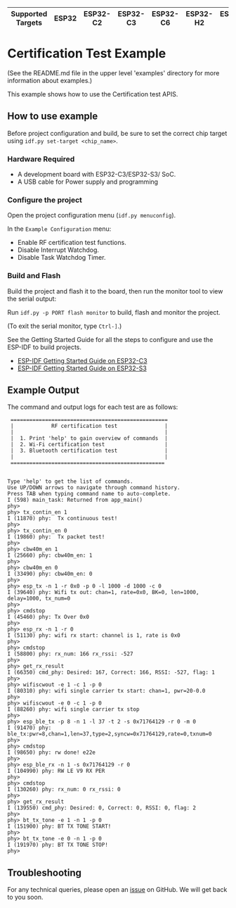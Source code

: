 | Supported Targets | ESP32 | ESP32-C2 | ESP32-C3 | ESP32-C6 | ESP32-H2 | ESP32-S2 | ESP32-S3 |
| ----------------- | ----- | -------- | -------- | -------- | -------- | -------- | -------- |

# Certification Test Example

(See the README.md file in the upper level 'examples' directory for more information about examples.)

This example shows how to use the Certification test APIS.

## How to use example

Before project configuration and build, be sure to set the correct chip target using `idf.py set-target <chip_name>`.

### Hardware Required

* A development board with ESP32-C3/ESP32-S3/ SoC.
* A USB cable for Power supply and programming

### Configure the project

Open the project configuration menu (`idf.py menuconfig`).

In the `Example Configuration` menu:

* Enable RF certification test functions.
* Disable Interrupt Watchdog.
* Disable Task Watchdog Timer.

### Build and Flash

Build the project and flash it to the board, then run the monitor tool to view the serial output:

Run `idf.py -p PORT flash monitor` to build, flash and monitor the project.

(To exit the serial monitor, type ``Ctrl-]``.)

See the Getting Started Guide for all the steps to configure and use the ESP-IDF to build projects.

* [ESP-IDF Getting Started Guide on ESP32-C3](https://docs.espressif.com/projects/esp-idf/en/latest/esp32c3/get-started/index.html)
* [ESP-IDF Getting Started Guide on ESP32-S3](https://docs.espressif.com/projects/esp-idf/en/latest/esp32s3/get-started/index.html)

## Example Output

The command and output logs for each test are as follows:

```
 ==================================================
 |            RF certification test               |
 |                                                |
 |  1. Print 'help' to gain overview of commands  |
 |  2. Wi-Fi certification test                   |
 |  3. Bluetooth certification test               |
 |                                                |
 =================================================


Type 'help' to get the list of commands.
Use UP/DOWN arrows to navigate through command history.
Press TAB when typing command name to auto-complete.
I (598) main_task: Returned from app_main()
phy> 
phy> tx_contin_en 1
I (11870) phy:  Tx continuous test!
phy>
phy> tx_contin_en 0
I (19860) phy:  Tx packet test!
phy>
phy> cbw40m_en 1
I (25660) phy: cbw40m_en: 1
phy>
phy> cbw40m_en 0
I (33490) phy: cbw40m_en: 0
phy>
phy> esp_tx -n 1 -r 0x0 -p 0 -l 1000 -d 1000 -c 0
I (39640) phy: Wifi tx out: chan=1, rate=0x0, BK=0, len=1000, delay=1000, tx_num=0
phy>
phy> cmdstop
I (45460) phy: Tx Over 0x0
phy>
phy> esp_rx -n 1 -r 0
I (51130) phy: wifi rx start: channel is 1, rate is 0x0
phy>
phy> cmdstop
I (58800) phy: rx_num: 166 rx_rssi: -527
phy>
phy> get_rx_result
I (66350) cmd_phy: Desired: 167, Correct: 166, RSSI: -527, flag: 1
phy>
phy> wifiscwout -e 1 -c 1 -p 0
I (80310) phy: wifi single carrier tx start: chan=1, pwr=20-0.0 
phy>
phy> wifiscwout -e 0 -c 1 -p 0
I (88260) phy: wifi single carrier tx stop
phy>
phy> esp_ble_tx -p 8 -n 1 -l 37 -t 2 -s 0x71764129 -r 0 -m 0
I (91470) phy: ble_tx:pwr=8,chan=1,len=37,type=2,syncw=0x71764129,rate=0,txnum=0
phy>
phy> cmdstop
I (98650) phy: rw done! e22e
phy>
phy> esp_ble_rx -n 1 -s 0x71764129 -r 0
I (104990) phy: RW LE V9 RX PER
phy>
phy> cmdstop
I (130260) phy: rx_num: 0 rx_rssi: 0
phy>
phy> get_rx_result
I (139550) cmd_phy: Desired: 0, Correct: 0, RSSI: 0, flag: 2
phy>
phy> bt_tx_tone -e 1 -n 1 -p 0
I (151900) phy: BT TX TONE START!
phy>
phy> bt_tx_tone -e 0 -n 1 -p 0
I (191970) phy: BT TX TONE STOP!
phy>
```

## Troubleshooting

For any technical queries, please open an [issue](https://github.com/espressif/esp-idf/issues) on GitHub. We will get back to you soon.

